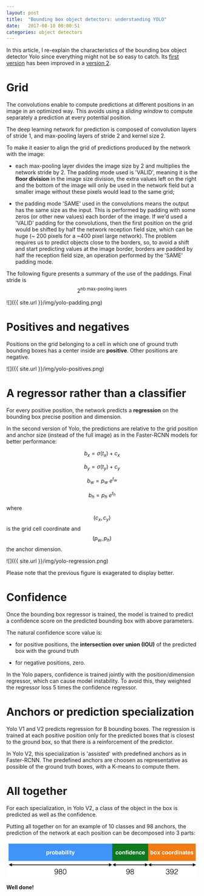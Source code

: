 ```yaml
---
layout: post
title:  "Bounding box object detectors: understanding YOLO"
date:   2017-08-10 00:00:51
categories: object detectors
---
```


In this article, I re-explain the characteristics of the bounding box object detector Yolo since everything might not be so easy to catch. Its [first version](https://pjreddie.com/media/files/papers/yolo.pdf) has been improved in a [version 2](https://arxiv.org/pdf/1612.08242.pdf).


# Grid

The convolutions enable to compute predictions at different positions in an image in an optimized way. This avoids using a *sliding window* to compute separately a prediction at every potential position.

The deep learning network for prediction is composed of convolution layers of stride 1, and max-pooling layers of stride 2 and kernel size 2.

To make it easier to align the grid of predictions produced by the network with the image:

- each  max-pooling layer divides the image size by 2 and multiplies the network stride by 2. The padding mode used is 'VALID', meaning it is the **floor division** in the image size division, the extra values left on the right and the bottom of the image will only be used in the network field but a smaller image without these pixels would lead to the same grid;

- the padding mode 'SAME' used in the convolutions means the output has the same size as the input. This is performed by padding with some zeros (or other new values) each border of the image. If we'd used a 'VALID' padding for the convolutions, then the first position on the grid would be shifted by half the network reception field size, which can be huge (~ 200 pixels for a ~400 pixel large network). The problem requires us to predict objects close to the borders, so, to avoid a shift and start predicting values at the image border, borders are padded by half the reception field size, an operation performed by the 'SAME' padding mode.

The following figure presents a summary of the use of the paddings. Final stride is $$ 2^{\text{nb max-pooling layers}} $$

![]({{ site.url }}/img/yolo-padding.png)


# Positives and negatives

Positions on the grid belonging to a cell in which one of ground truth bounding boxes has a center inside are **positive**. Other positions are negative.

![]({{ site.url }}/img/yolo-positives.png)


# A regressor rather than a classifier

For every positive position, the network predicts a **regression** on the bounding box precise position and dimension.

In the second version of Yolo, the predictions are relative to the grid position and anchor size (instead of the full image) as in the Faster-RCNN models for better performance:

$$ b_x = \sigma(t_x) + c_x $$


$$ b_y = \sigma(t_y) + c_y $$


$$ b_w = p_w \ e^{t_w} $$


$$ b_h = p_h \ e^{t_h} $$

where $$ (c_x, c_y) $$ is the grid cell coordinate and $$ (p_w, p_h) $$ the anchor dimension.

![]({{ site.url }}/img/yolo-regression.png)

Please note that the previous figure is exagerated to display better.

# Confidence

Once the bounding box regressor is trained, the model is trained to predict a confidence score on the predicted bounding box with above parameters.

The natural confidence score value is:

- for positive positions, the **intersection over union (IOU)** of the predicted box with the ground truth

- for negative positions, zero.

In the Yolo papers, confidence is trained jointly with the position/dimension regressor, which can cause model instability. To avoid this, they weighted the regressor loss 5 times the confidence regressor.


# Anchors or prediction specialization

Yolo V1 and V2 predicts regression for B bounding boxes. The regression is trained at each positive position only for the predicted boxes that is closest to the ground box, so that there is a reinforcement of the predictor.

In Yolo V2, this specialization is 'assisted' with predefined anchors as in Faster-RCNN. The predefined anchors are choosen as representative as possible of the ground truth boxes, with a K-means to compute them.

# All together

For each specialization, in Yolo V2, a class of the object in the box is predicted as well as the confidence.

Putting all together on for an example of 10 classes and 98 anchors, the prediction of the network at each position can be decomposed into 3 parts:

![](img/net_output.png)

**Well done!**
